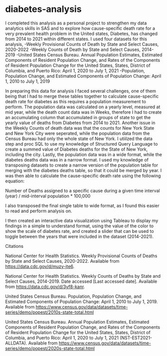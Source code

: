# diabetes-analysis
I completed this analysis as a personal project to strengthen my data analytics skills in SAS and to explore how cause-specific death rate for a very prevalent health problem in the United states, Diabetes, has changed from 2014 to 2021 within different states.
I used four datasets for this analysis,
-Weekly Provisional Counts of Death by State and Select Causes, 2020-2022
-Weekly Counts of Death by State and Select Causes, 2014-2019
-United States Census Bureau. Annual Population Estimates, Estimated Components of Resident Population Change, and Rates of the Components of Resident Population Change for the United States, States, District of Columbia, and Puerto Rico: April 1, 2020 to July 1, 2021
-Population, Population Change, and Estimated Components of Population Change: April 1, 2010 to July 1, 2019

In preparing this data for analysis I faced several challenges, one of them being that I had to merge these tables together to calculate cause-specific death rate for diabetes as this requires a population measurement to perform. 
The population data was calculated on a yearly level, measured at mid year, while the death count data was in Weeks, therefore I had to create an accumulating column that accumulated in groups of state to get the yearly value of deaths from Diabetes from 2014 to 2021.
Another issue in the Weekly Counts of death data was that the counts for New York State and New York City were seperated, while the population data from the Census Bureau had only the whole state of New York. I utiilzed the data step and proc SQL to use my knowledge of Structured Query Language to create a summed value of Diabetes deaths for the State of New York, including the city. 
Lastly, the population data was in a wide format, while the diabetes deaths data was in a narrow format. I used my knowledge of transposing datasets to create a narrow version of the population table for merging with the diabetes deaths table, so that it could be merged by year.
I was then able to calculate the cause-specific death rate using the following equation:

Number of Deaths assigned to a specific cause during a given time interval (year) / mid-interval population * 100,000

I also transposed the final single table to wide format, as I found this easier to read and perform analysis on.

I then created an interactive data visualization using Tableau to display my findings in a simple to understand format, using the value of the color to show the scale of diabetes rate, and created a slider that can be used to toggle between the years that were included in the dataset (2014-2021).

Citations

National Center for Health Statistics. Weekly Provisional Counts of Deaths by State and Select Causes, 2020-2022. Available from https://data.cdc.gov/d/muzy-jte6.

National Center for Health Statistics. Weekly Counts of Deaths by State and Select Causes, 2014-2019. Date accessed [Last accessed date]. Available from https://data.cdc.gov/d/3yf8-kanr.

United States Census Bureau. Population, Population Change, and Estimated Components of Population Change: April 1, 2010 to July 1, 2019. Available from https://www.census.gov/data/datasets/time-series/demo/popest/2010s-state-total.html

United States Census Bureau. Annual Population Estimates, Estimated Components of Resident Population Change, and Rates of the Components of Resident Population Change for the United States, States, District of Columbia, and Puerto Rico: April 1, 2020 to July 1, 2021 (NST-EST2021-ALLDATA). Available from https://www.census.gov/data/datasets/time-series/demo/popest/2020s-state-total.html
